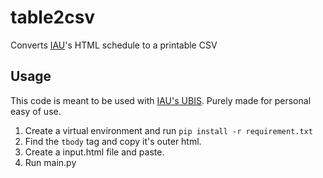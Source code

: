 # table2csv

Converts [IAU](https://www.aydin.edu.tr/tr-tr/Pages/default.aspx)'s HTML schedule to a printable CSV

## Usage

This code is meant to be used with [IAU's UBIS](https://ubis.aydin.edu.tr/?Pointer=Ogrenci&Page=DersProgramim&). Purely made for personal easy of use.

1. Create a virtual environment and run `pip install -r requirement.txt`
1. Find the `tbody` tag and copy it's outer html. 
1. Create a input.html file and paste.
1. Run main.py
